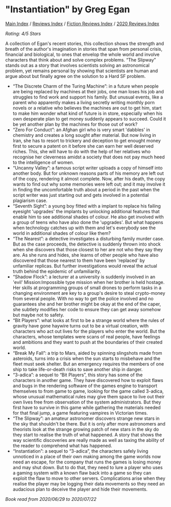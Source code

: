 # "Instantiation" by Greg Egan

[Main Index](../../../README.md) / [Reviews Index](../../README.md) / [Fiction Reviews Index](../README.md) / [2020 Reviews Index](README.md)

*Rating: 4/5 Stars*

A collection of Egan's recent stories, this collection shows the strength and breath of the author's imagination in stories that span from personal crisis, financial and biological, to ones that envelop the whole world and involve characters that think about and solve complex problems. “The Slipway” stands out as a story that involves scientists solving an astronomical problem, yet remains personal by showing that scientists are human and argue about but finally agree on the solution to a Hard SF problem.

- “The Discrete Charm of the Turing Machine”: in a future when people are being replaced by machines at their jobs, one man loses his job and struggles to find work and support his family. But unusual events, like a parent who apparently makes a living secretly writing monthly porn novels or a relative who believes the machines are out to get him, start to make him wonder what kind of future is in store, especially when his own desperate plan to get money suddenly appears to succeed. Could it be yet another plan by the machines for those out of work?
- “Zero For Conduct”: an Afghan girl who is very smart 'dabbles' in chemistry and creates a long sought after material. But now living in Iran, she has to resort to trickery and deception to get enought money first to secure a patent on it before she can earn her well deserved riches. This, she will have to do with the help of her relatives who recognise her cleverness amidst a society that does not pay much heed to the intelligence of women.
- “Uncanny Valley”: a famous script writer uploads a copy of himself into another body. But for unknown reasons parts of his memory are left out of the copy, rendering it almost complete. Now, after his death, the copy wants to find out why some memories were left out; and it may involve it in finding the uncomfortable truth about a period in the past when the script writer was just starting out and gets involved in a potential plagiarism case.
- “Seventh Sight”: a young boy fitted with a implant to replace his failing eyesight 'upgrades' the implants by unlocking additional features that enable him to see additional shades of colour. He also get involved with a group of teens who have also done the 'upgrades'. But what happens when technology catches up with them and let's everybody see the world in additional shades of colour like them?
- “The Nearest”: a detective investigates a disturbing family murder case. But as the case proceeds, the detective is suddenly thrown into shock when she discovers that those closest to her are not who they say they are. As she runs and hides, she learns of other people who have also discovered that those nearest to them have been 'replaced' by unfamiliar replicas. But further investigations would reveal the actual truth behind the epidemic of unfamiliarity.
- “Shadow Flock”: a lecturer at a university is suddenly involved in an 'evil' Mission:Impossible type mission when her brother is held hostage. Her skills at programming groups of small drones to perform tasks in a changing environment are key to a group's desire to steal crypto-money from several people. With no way to get the police involved and no guarantees she and her brother might be okay at the end of the caper, she subtlety modifies her code to ensure they can get away somehow but maybe not to safety.
- “Bit Players”: what looks at first to be a strange world where the rules of gravity have gone haywire turns out to be a virtual creation, with characters who act out lives for the players who enter the world. But the characters, whose templates were scans of real people, have feelings and ambitions and they want to push at the boundaries of their created world.
- “Break My Fall”: a trip to Mars, aided by spinning slingshots made from asteroids, turns into a crisis when the sun starts to misbehave and the fleet must seek shelter. But an emergency requires the members of one ship to take life-or-death risks to save another ship in danger.
- “3-adica”: a sequel to “Bit Players”, this story has some of the characters in another game. They have discovered how to exploit flaws and bugs in the rendering software of the games engine to transport themselves to from game to game, looking for the game called 3-adica, whose unusual mathematical rules may give them space to live out their own lives free from observation of the system administrators. But they first have to survive in this game while gathering the materials needed for that final jump, a game featuring vampires in Victorian times.
- “The Slipway”: an amateur astronomer discovers strange new stars in the sky that shouldn't be there. But it is only after more astronomers and theorists look at the strange growing patch of new stars in the sky do they start to realise the truth of what happened. A story that shows the way scientific discoveries are really made as well as taxing the ability of the reader to comprehend what has happened.
- “Instantiation”: a sequel to “3-adica”, the characters safely living unnoticed in a place of their own making among the game worlds now need an escape, for the company that runs the games is losing money and may shut down. But to do that, they need to lure a player who uses a gaming system with a known flaw back into a game so they can exploit the flaw to move to other servers. Complications arise when they realise the player may be logging their data movements so they need an audacious plan to deceive the player and hide their movements.

*Book read from 2020/06/29 to 2020/07/22*
